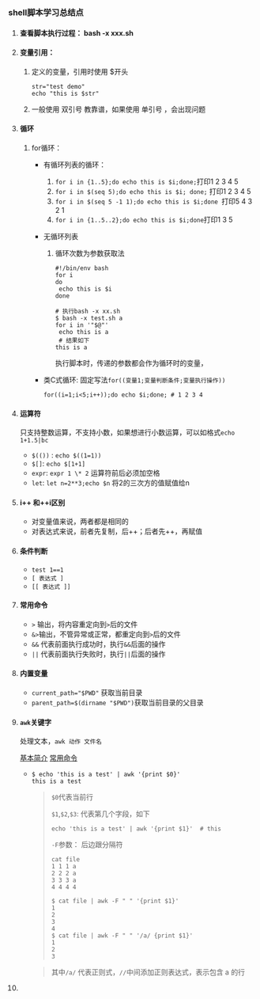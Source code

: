 ### 	shell脚本学习总结点

1. #### 查看脚本执行过程： bash -x xxx.sh

2. #### 变量引用：

   1. 定义的变量，引用时使用 $开头

      ```shell
      str="test demo"
      echo "this is $str"
      ```

   2. 一般使用 双引号 教靠谱，如果使用 单引号 ，会出现问题

3. #### 循环

   1. for循环：

      - 有循环列表的循环：

        1.  `for i in {1..5};do echo this is $i;done;`打印1 2 3 4 5
        2. `for i in $(seq 5);do echo this is $i; done;` 打印1 2 3 4 5
        3. `for i in $(seq 5 -1 1);do echo this is $i;done `打印5 4 3 2 1
        4. `for i in {1..5..2};do echo this is $i;done`打印1 3 5

      - 无循环列表

        1. 循环次数为参数获取法

           ```shell
           #!/bin/env bash
           for i
           do
            echo this is $i
           done
           
           # 执行bash -x xx.sh
           $ bash -x test.sh a
           for i in '"$@"'
            echo this is a
            # 结果如下
           this is a
           ```

           执行脚本时，传递的参数都会作为循环时的变量，

      - 类C式循环: 固定写法`for((变量1;变量判断条件;变量执行操作))`

        ```shell
        for((i=1;i<5;i++));do echo $i;done; # 1 2 3 4
        ```


4. #### 运算符

   ​	只支持整数运算，不支持小数，如果想进行小数运算，可以如格式`echo 1+1.5|bc`

   * `$(())` : `echo $((1=1))`
   * `$[]`: `echo $[1+1]`
   * `expr`: `expr 1 \* 2` 运算符前后必须加空格
   * `let`: `let n=2**3;echo $n` 将2的三次方的值赋值给n

5. #### i++ 和++i区别

   * 对变量值来说，两者都是相同的
   * 对表达式来说，前者先复制，后++；后者先++，再赋值

6. #### 条件判断

   * `test 1==1`
   * `[ 表达式 ]`
   * `[[ 表达式 ]]`

7. #### 常用命令

   * `>` 输出，将内容重定向到`>`后的文件
   * `&>`输出，不管异常或正常，都重定向到`>`后的文件
   * `&&` 代表前面执行成功时，执行`&&`后面的操作
   * `||` 代表前面执行失败时，执行`||`后面的操作

8. #### 内置变量

   * `current_path="$PWD"` 获取当前目录
   * `parent_path=$(dirname "$PWD")`获取当前目录的父目录

9. #### `awk`关键字

   处理文本，`awk 动作 文件名`       

    [基本简介](http://www.ruanyifeng.com/blog/2018/11/awk.html)    [常用命令](https://www.cnblogs.com/xialiaoliao0911/p/7523982.html)

   * ```shell
     $ echo 'this is a test' | awk '{print $0}'
     this is a test
     ```

     > `$0`代表当前行
     >
     > `$1`,`$2`,`$3`: 代表第几个字段，如下
     >
     > ```shell
     > echo 'this is a test' | awk '{print $1}'  # this
     > ```
     >
     > `-F`参数： 后边跟分隔符
     >
     > ```shell
     > cat file
     > 1 1 1 a
     > 2 2 2 a
     > 3 3 3 a 
     > 4 4 4 4
     > 
     > $ cat file | awk -F " " '{print $1}' 
     > 1
     > 2
     > 3
     > 4
     > $ cat file | awk -F " " '/a/ {print $1}'
     > 1
     > 2
     > 3
     > ```

     > 其中`/a/` 代表正则式，`//`中间添加正则表达式，表示包含 a 的行

10. 